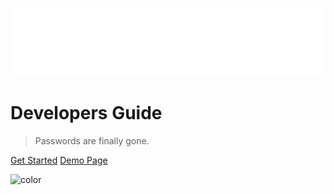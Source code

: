 <!-- _coverpage.md -->

![logo](_media/OwnIDbySAP_horizontal_white-01.svg ':size=200x100')

# Developers Guide

> Passwords are finally gone.

[Get Started](#ownid-for-developers)
[Demo Page](https://demo.ownid.com/)

<!-- background color -->

![color](#223648)